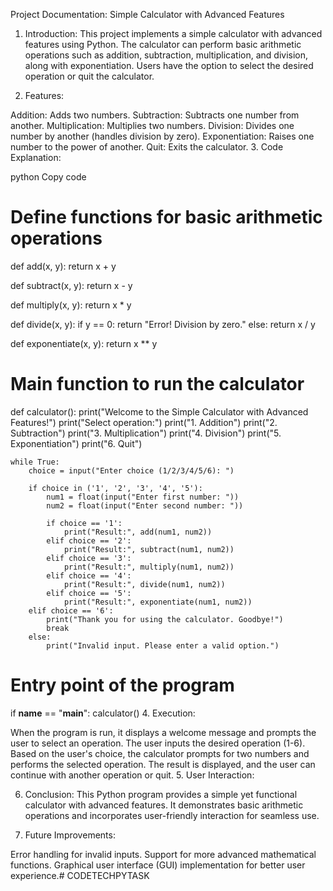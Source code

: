Project Documentation: Simple Calculator with Advanced Features

1. Introduction:
This project implements a simple calculator with advanced features using Python. The calculator can perform basic arithmetic operations such as addition, subtraction, multiplication, and division, along with exponentiation. Users have the option to select the desired operation or quit the calculator.

2. Features:

Addition: Adds two numbers.
Subtraction: Subtracts one number from another.
Multiplication: Multiplies two numbers.
Division: Divides one number by another (handles division by zero).
Exponentiation: Raises one number to the power of another.
Quit: Exits the calculator.
3. Code Explanation:

python
Copy code
# Define functions for basic arithmetic operations
def add(x, y):
    return x + y

def subtract(x, y):
    return x - y

def multiply(x, y):
    return x * y

def divide(x, y):
    if y == 0:
        return "Error! Division by zero."
    else:
        return x / y

def exponentiate(x, y):
    return x ** y

# Main function to run the calculator
def calculator():
    print("Welcome to the Simple Calculator with Advanced Features!")
    print("Select operation:")
    print("1. Addition")
    print("2. Subtraction")
    print("3. Multiplication")
    print("4. Division")
    print("5. Exponentiation")
    print("6. Quit")

    while True:
        choice = input("Enter choice (1/2/3/4/5/6): ")

        if choice in ('1', '2', '3', '4', '5'):
            num1 = float(input("Enter first number: "))
            num2 = float(input("Enter second number: "))

            if choice == '1':
                print("Result:", add(num1, num2))
            elif choice == '2':
                print("Result:", subtract(num1, num2))
            elif choice == '3':
                print("Result:", multiply(num1, num2))
            elif choice == '4':
                print("Result:", divide(num1, num2))
            elif choice == '5':
                print("Result:", exponentiate(num1, num2))
        elif choice == '6':
            print("Thank you for using the calculator. Goodbye!")
            break
        else:
            print("Invalid input. Please enter a valid option.")

# Entry point of the program
if __name__ == "__main__":
    calculator()
4. Execution:

When the program is run, it displays a welcome message and prompts the user to select an operation.
The user inputs the desired operation (1-6).
Based on the user's choice, the calculator prompts for two numbers and performs the selected operation.
The result is displayed, and the user can continue with another operation or quit.
5. User Interaction:


6. Conclusion:
This Python program provides a simple yet functional calculator with advanced features. It demonstrates basic arithmetic operations and incorporates user-friendly interaction for seamless use.

7. Future Improvements:

Error handling for invalid inputs.
Support for more advanced mathematical functions.
Graphical user interface (GUI) implementation for better user experience.# CODETECHPYTASK
